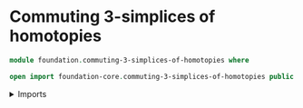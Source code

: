 # Commuting $3$-simplices of homotopies

```agda
module foundation.commuting-3-simplices-of-homotopies where

open import foundation-core.commuting-3-simplices-of-homotopies public
```

<details><summary>Imports</summary>

```agda

```

</details>
